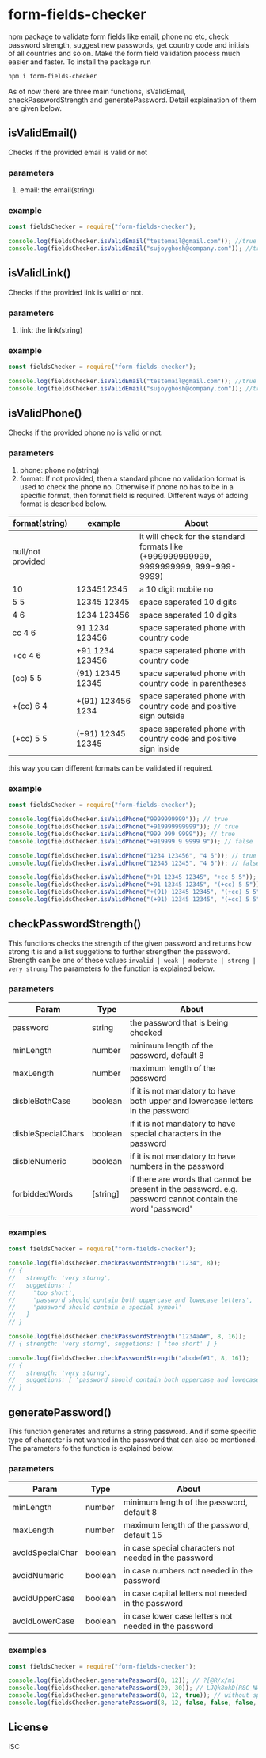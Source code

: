 # form-fields-checker

npm package to validate form fields like email, phone no etc, check password strength, suggest new passwords, get country code and initials of all countries and so on. Make the form field validation process much easier and faster.
To install the package run

```sh
npm i form-fields-checker
```

As of now there are three main functions, isValidEmail, checkPasswordStrength and generatePassword. Detail explaination of them are given below.

## isValidEmail()

Checks if the provided email is valid or not

### parameters

1. email: the email(string)

### example

```js
const fieldsChecker = require("form-fields-checker");

console.log(fieldsChecker.isValidEmail("testemail@gmail.com")); //true
console.log(fieldsChecker.isValidEmail("sujoyghosh@company.com")); //true
```

## isValidLink()

Checks if the provided link is valid or not.

### parameters

1. link: the link(string)

### example

```js
const fieldsChecker = require("form-fields-checker");

console.log(fieldsChecker.isValidEmail("testemail@gmail.com")); //true
console.log(fieldsChecker.isValidEmail("sujoyghosh@company.com")); //true
```

## isValidPhone()

Checks if the provided phone no is valid or not.

### parameters

1. phone: phone no(string)
2. format: If not provided, then a standard phone no validation format is used to check the phone no. Otherwise if phone no has to be in a specific format, then format field is required. Different ways of adding format is described below.

| format(string)    | example           | About                                                                                 |
| ----------------- | ----------------- | ------------------------------------------------------------------------------------- |
| null/not provided |                   | it will check for the standard formats like (+999999999999, 9999999999, 999-999-9999) |
| 10                | 1234512345        | a 10 digit mobile no                                                                  |
| 5 5               | 12345 12345       | space saperated 10 digits                                                             |
| 4 6               | 1234 123456       | space saperated 10 digits                                                             |
| cc 4 6            | 91 1234 123456    | space saperated phone with country code                                               |
| +cc 4 6           | +91 1234 123456   | space saperated phone with country code                                               |
| (cc) 5 5          | (91) 12345 12345  | space saperated phone with country code in parentheses                                |
| +(cc) 6 4         | +(91) 123456 1234 | space saperated phone with country code and positive sign outside                     |
| (+cc) 5 5         | (+91) 12345 12345 | space saperated phone with country code and positive sign inside                      |

this way you can different formats can be validated if required.

### example

```js
const fieldsChecker = require("form-fields-checker");

console.log(fieldsChecker.isValidPhone("9999999999")); // true
console.log(fieldsChecker.isValidPhone("+919999999999")); // true
console.log(fieldsChecker.isValidPhone("999 999 9999")); // true
console.log(fieldsChecker.isValidPhone("+919999 9 9999 9")); // false

console.log(fieldsChecker.isValidPhone("1234 123456", "4 6")); // true
console.log(fieldsChecker.isValidPhone("12345 12345", "4 6")); // false

console.log(fieldsChecker.isValidPhone("+91 12345 12345", "+cc 5 5")); // true
console.log(fieldsChecker.isValidPhone("+91 12345 12345", "(+cc) 5 5")); // false
console.log(fieldsChecker.isValidPhone("+(91) 12345 12345", "(+cc) 5 5")); // false
console.log(fieldsChecker.isValidPhone("(+91) 12345 12345", "(+cc) 5 5")); // true
```

## checkPasswordStrength()

This functions checks the strength of the given password and returns how strong it is and a list suggetions to further strengthen the password. Strength can be one of these values `invalid | weak | moderate | strong | very strong` The parameters fo the function is explained below.

### parameters

| Param              | Type     | About                                                                                                       |
| ------------------ | -------- | ----------------------------------------------------------------------------------------------------------- |
| password           | string   | the password that is being checked                                                                          |
| minLength          | number   | minimum length of the password, default 8                                                                   |
| maxLength          | number   | maximum length of the password                                                                              |
| disbleBothCase     | boolean  | if it is not mandatory to have both upper and lowercase letters in the password                             |
| disbleSpecialChars | boolean  | if it is not mandatory to have special characters in the password                                           |
| disbleNumeric      | boolean  | if it is not mandatory to have numbers in the password                                                      |
| forbiddedWords     | [string] | if there are words that cannot be present in the password. e.g. password cannot contain the word 'password' |

### examples

```js
const fieldsChecker = require("form-fields-checker");

console.log(fieldsChecker.checkPasswordStrength("1234", 8));
// {
//   strength: 'very storng',
//   suggetions: [
//     'too short',
//     'password should contain both uppercase and lowecase letters',
//     'password should contain a special symbol'
//   ]
// }

console.log(fieldsChecker.checkPasswordStrength("1234aA#", 8, 16));
// { strength: 'very storng', suggetions: [ 'too short' ] }

console.log(fieldsChecker.checkPasswordStrength("abcdef#1", 8, 16));
// {
//   strength: 'very storng',
//   suggetions: [ 'password should contain both uppercase and lowecase letters' ]
// }
```

## generatePassword()

This function generates and returns a string password. And if some specific type of character is not wanted in the password that can also be mentioned. The parameters fo the function is explained below.

### parameters

| Param            | Type    | About                                                 |
| ---------------- | ------- | ----------------------------------------------------- |
| minLength        | number  | minimum length of the password, default 8             |
| maxLength        | number  | maximum length of the password, default 15            |
| avoidSpecialChar | boolean | in case special characters not needed in the password |
| avoidNumeric     | boolean | in case numbers not needed in the password            |
| avoidUpperCase   | boolean | in case capital letters not needed in the password    |
| avoidLowerCase   | boolean | in case lower case letters not needed in the password |

### examples

```js
const fieldsChecker = require("form-fields-checker");

console.log(fieldsChecker.generatePassword(8, 12)); // ?[@R/x/m1
console.log(fieldsChecker.generatePassword(20, 30)); // LJQk8nkD(R8C_NW0&@<Nk(
console.log(fieldsChecker.generatePassword(8, 12, true)); // without special char:  nTKHiC7H8
console.log(fieldsChecker.generatePassword(8, 12, false, false, false, true)); // without uppercase letters:  3%MP25YU!
```

## License

ISC
